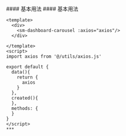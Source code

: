 
<cn>
#### 基本用法
</cn>

<us>
#### 基本用法
</us>

```tpl
<template>
  <div>
    <sm-dashboard-carousel :axios="axios"/>
  </div>

</template>
<script>
import axios from '@/utils/axios.js'

export default {
  data(){
    return {
      axios
    }
  },
  created(){
  },
  methods: {
  }
}
</script>
*** 